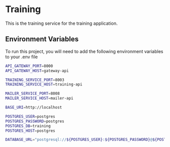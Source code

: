 
# Training

This is the training service for the training application.


## Environment Variables

To run this project, you will need to add the following environment variables to your .env file

```bash
API_GATEWAY_PORT=8000
API_GATEWAY_HOST=gateway-api

TRAINING_SERVICE_PORT=8003
TRAINING_SERVICE_HOST=training-api

MAILER_SERVICE_PORT=8008
MAILER_SERVICE_HOST=mailer-api

BASE_URI=http://localhost

POSTGRES_USER=postgres
POSTGRES_PASSWORD=postgres
POSTGRES_DB=training
POSTGRES_HOST=postgres

DATABASE_URL="postgresql://${POSTGRES_USER}:${POSTGRES_PASSWORD}@${POSTGRES_HOST}:5432/${POSTGRES_DB}?schema=public"
```

